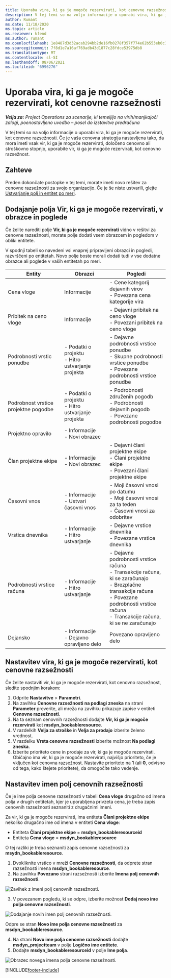 ```yaml
---
title: Uporaba vira, ki ga je mogoče rezervirati, kot cenovne razsežnosti
description: V tej temi so na voljo informacije o uporabi vira, ki ga je mogoče rezervirati, kot cenovne razsežnosti.
author: Rumant
ms.date: 11/18/2020
ms.topic: article
ms.reviewer: kfend
ms.author: rumant
ms.openlocfilehash: 1e8487d3d32acab294bb2de16fb0278f357f774e62b553eb0c1ebd5b6246e332
ms.sourcegitcommit: 7f8d1e7a16af769adb43d1877c28fdce53975db8
ms.translationtype: MT
ms.contentlocale: sl-SI
ms.lasthandoff: 08/06/2021
ms.locfileid: "6996276"
---
```

# <a name="use-a-bookable-resource-as-a-pricing-dimension"></a>Uporaba vira, ki ga je mogoče rezervirati, kot cenovne razsežnosti

 _**Velja za:** Project Operations za scenarije, ki temeljijo na virih/manjkajoči zalogi, poenostavljeno uvedbo – posel do izstavitve predračuna_ 

V tej temi so na voljo informacije o uporabi vira, ki ga je mogoče rezervirati, kot cenovne razsežnosti. Če je vaša cenovna strategija nastavljena tako, da mora imeti vsak vir, ki ga je mogoče rezervirati, določeno cenovno ali stroškovno stopnjo, uporabite vir, ki ga je mogoče rezervirati, kot cenovno razsežnost.

## <a name="prerequisites"></a>Zahteve
Preden dokončate postopke v tej temi, morate imeti novo rešitev za cenovne razsežnosti za svojo organizacijo. Če je še niste ustvarili, glejte [Ustvarjanje polj in entitet po meri](../pricing-costing/create-custom-fields-entities-pricing-dimensions.md).

## <a name="add-the-bookable-resource-field-to-forms-and-views"></a>Dodajanje polja Vir, ki ga je mogoče rezervirati, v obrazce in poglede
Če želite narediti polje **Vir, ki ga je mogoče rezervirati** vidno v rešitvi za cenovne razsežnosti, morate polje dodati vsem obrazcem in pogledom v obliki entitete.

V spodnji tabeli so navedeni vsi vnaprej pripravljeni obrazci in pogledi, razvrščeni po entitetah. Novo polje boste morali dodati tudi v vse dodatne obrazce ali poglede v vaših entitetah po meri.

|   Entity        | Obrazci   |Pogledi        |
| ------------------------------|---------------------------------|----------------------------------|
|  Cena vloge| Informacije | - Cene kategorij dejavnih virov<br> - Povezana cena kategorije vira |
|  Pribitek na ceno vloge| Informacije| - Dejavni pribitek na ceno vloge<br>- Povezani pribitek na ceno vloge |
|  Podrobnosti vrstic ponudbe| - Podatki o projektu<br>- Hitro ustvarjanje projekta| - Dejavne podrobnosti vrstice ponudbe<br>- Skupne podrobnosti vrstice ponudbe<br>- Povezane podrobnosti vrstice ponudbe |
|  Podrobnost vrstice projektne pogodbe| - Podatki o projektu<br>- Hitro ustvarjanje projekta| - Podrobnosti združenih pogodb<br>- Podrobnosti dejavnih pogodb<br>- Povezane podrobnosti pogodbe |
|  Projektno opravilo| - Informacije<br>- Novi obrazec| &nbsp; |
|  Član projektne ekipe| - Informacije<br>- Novi obrazec| - Dejavni člani projektne ekipe<br>- Člani projektne ekipe<br>- Povezani člani projektne ekipe |
|  Časovni vnos| - Informacije<br>- Ustvari časovni vnos| - Moji časovni vnosi po datumu<br>- Moji časovni vnosi za ta teden<br>- Časovni vnosi za odobritev|
|  Vrstica dnevnika| - Informacije<br>- Hitro ustvarjanje| - Dejavne vrstice dnevnika<br>- Povezane vrstice dnevnika |
|  Podrobnosti vrstice računa| - Informacije<br>- Hitro ustvarjanje| - Dejavne podrobnosti vrstice računa<br>- Transakcije računa, ki se zaračunajo<br>- Brezplačne transakcije računa<br>- Povezane podrobnosti vrstice računa <br>- Transakcije računa, ki se ne zaračunajo|
|  Dejansko| - Informacije<br>- Dejavno opravljeno delo| Povezano opravljeno delo |

## <a name="set-up-a-bookable-resource-as-a-pricing-dimension"></a>Nastavitev vira, ki ga je mogoče rezervirati, kot cenovne razsežnosti
Če želite nastaviti vir, ki ga je mogoče rezervirati, kot cenovno razsežnost, sledite spodnjim korakom:

1. Odprite **Nastavitve** > **Parametri**. 
2. Na zavihku **Cenovne razsežnosti na podlagi zneska** na strani **Parameter** preverite, ali mreža na zavihku prikazuje zapise v entiteti **Cenovne razsežnosti**. 
2. Na ta seznam cenovnih razsežnosti dodajte **Vir, ki ga je mogoče rezervirati** kot **msdyn_bookableresource**. 
3. V razdelkih **Velja za stroške** in **Velja za prodajo** izberite želeno vrednost.
4. V razdelku **Vrsta cenovne razsežnosti** izberite možnost **Na podlagi zneska**. 
5. Izberite prioriteto cene in prodaje za vir, ki ga je mogoče rezervirati. Običajno ima vir, ki ga je mogoče rezervirati, najvišjo prioriteto, če je vključen kot cenovna razsežnost. Nastavite prioriteto na **1** (ali **0**, odvisno od tega, kako štejete prioritete), da omogočite tako vedenje.

## <a name="set-up-pricing-dimension-field-names"></a>Nastavitev imen polj cenovnih razsežnosti

Če je ime polja cenovne razsežnosti v tabeli **Cena vloge** drugačno od imena polja v drugih entitetah, kjer je uporabljena privzeta cena, je treba zapis cenovnih razsežnosti seznaniti z drugačnimi imeni.  

Za vir, ki ga je mogoče rezervirati, ima entiteta **Člani projektne ekipe** nekoliko drugačno ime od imena v entiteti **Cena vloge**: 

 - Entiteta **Člani projektne ekipe** = **msdyn_bookableresourceid**
 - Entiteta **Cena vloge** = **msdyn_bookableresource**

O tej razliki je treba seznaniti zapis cenovne razsežnosti za **msydn_bookableresource**.

1. Dvokliknite vrstico v mreži **Cenovne razsežnosti**, da odprete stran razsežnosti imena **msdyn_bookableresource**.
2. Na zavihku **Povezano** strani razsežnosti izberite **Imena polj cenovnih razsežnosti**.

  ![Zavihek z imeni polj cenovnih razsežnosti.](media/PD-fieldname.png)

3. V povezanem pogledu, ki se odpre, izberite možnost **Dodaj novo ime polja cenovne razsežnosti**.

  ![Dodajanje novih imen polj cenovnih razsežnosti.](media/Add-NewPD-fieldname.png)

  Odpre se stran **Novo ime polja cenovne razsežnosti** za **msdyn_bookableresource**. 

4. Na strani **Novo ime polja cenovne razsežnosti** dodajte **msdyn_projectteam** v polje **Logično ime entitete**.
5. Dodajte **msdyn_bookableresourceid** v polje **Ime polja**.

 ![Obrazec novega imena polja cenovne razsežnosti.](media/PD-fieldname-Added.png)


[!INCLUDE[footer-include](../includes/footer-banner.md)]